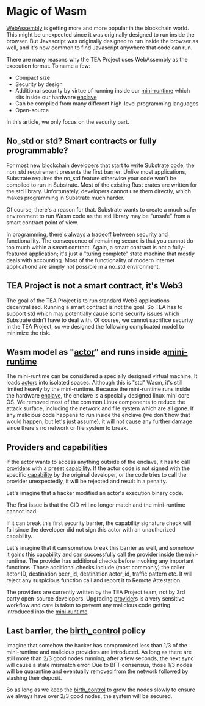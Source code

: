 # Magic of Wasm

[WebAssembly](https://webassembly.org/) is getting more and more popular in the blockchain world. This might be unexpected since it was originally designed to run inside the browser. But Javascript was originally designed to run inside the browser as well, and it's now common to find Javascript anywhere that code can run.

There are many reasons why the TEA Project uses WebAssembly as the execution format. To name a few:

* Compact size
* Security by design
* Additional security by virtue of running inside our [mini-runtime](mini-runtime.md) which sits inside our hardware [enclave](enclave.md)
* Can be compiled from many different high-level programming languages
* Open-source

In this article, we only focus on the security part. 

## No_std or std? Smart contracts or fully programmable?

For most new blockchain developers that start to write Substrate code, the non_std requirement presents the first barrier. Unlike most applications, Substrate requires the no_std feature otherwise your code won't be compiled to run in Substrate. Most of the existing Rust crates are written for the std library. Unfortunately, developers cannot use them directly, which makes programming in Substrate much harder. 

Of course, there's a reason for that. Substrate wants to create a much safer environment to run Wasm code as the std library may be "unsafe" from a smart contract point of view.

In programming, there's always a tradeoff between security and functionaility. The consequence of remaining secure is that you cannot do too much within a smart contract.  Again, a smart contract is not a fully-featured application; it's just a "turing complete" state machine that mostly deals with accounting. Most of the functionality of modern internet applicationd are simply not possible in a no_std environment.

## TEA Project is not a smart contract, it's Web3

The goal of the TEA Project is to run standard Web3 applications decentralized. Running a smart contract is not the goal. So TEA has to support std which may potentially cause some security issues which Substrate didn't have to deal with. Of course, we cannot sacrifice security in the TEA Project, so we designed the following complicated model to minimize the risk.

## Wasm model as "[actor](actor.md)" and runs inside a[mini-runtime](mini-runtime.md)

The mini-runtime can be considered a specially designed virtual machine. It loads [actor](actor.md)s into isolated spaces. Although this is "std" Wasm, it's still limited heavily by the mini-runtime.  Because the mini-runtime runs inside the hardware [enclave](enclave.md), the enclave is a specially designed linux mini core OS. We removed most of the common Linux components to reduce the attack surface, including the network and file system which are all gone. If any malicious code happens to run inside the enclave (we don't how that would happen, but let's just assume), it will not cause any further damage since there's no network or file system to break. 

## Providers and capabilities

If the actor wants to access anything outside of the enclave, it has to call [provider](provider.md)s with a preset [capability](capability.md). If the actor code is not signed with the specific [capability](capability.md) by the original developer, or the code tries to call the provider unexpectedly, it will be rejected and result in a penalty.

Let's imagine that a hacker modified an actor's execution binary code.

The first issue is that the CID will no longer match and the mini-runtime cannot load.

If it can break this first security barrier, the capability signature check will fail since the developer did not sign this actor with an unauthorized capability. 

Let's imagine that it can somehow break this barrier as well, and somehow it gains this capability and can successfully call the provider inside the mini-runtime. The provider has additional checks before invoking any important functions. Those additional checks include (most commonly) the caller actor ID, destination peer_id, destination actor_id, traffic pattern etc. It will reject any suspicious function call and report it to Remote Attestation.

The providers are currently written by the TEA Project team, not by 3rd party open-source developers. Upgrading [provider](provider.md)s is a very sensitive workflow and care is taken to prevent any malicious code getting introduced into the [mini-runtime](mini-runtime.md). 

## Last barrier, the [birth_control](birth_control.md) policy

Imagine that somehow the hacker has compromised less than 1/3 of the mini-runtime and malicious providers are introduced. As long as there are still more than 2/3 good nodes running, after a few seconds, the next sync will cause a state mismatch error. Due to BFT consensus, those 1/3 nodes will be quarantine and eventually removed from the network followed by slashing their deposit. 

So as long as we keep the [birth_control](birth_control.md) to grow the nodes slowly to ensure we always have over 2/3 good nodes, the system will be secured.
